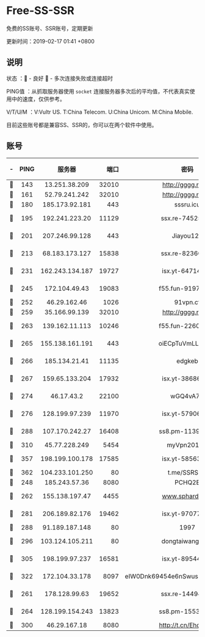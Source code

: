 # Free-SS-SSR

免费的SS账号、SSR账号，定期更新

更新时间：2019-02-17 01:41 +0800

## 说明

状态     ：🙂 - 良好 🙁 - 多次连接失败或连接超时

PING值   ：从抓取服务器使用 `socket` 连接服务器多次后的平均值，不代表真实使用中的速度，仅供参考。

V/T/U/M  ：V:Vultr US. T:China Telecom. U:China Unicom. M:China Mobile.

目前这些账号都是兼容SS、SSR的，你可以在两个软件中使用。

## 账号

|-|PING|服务器|端口|密码|加密方式|区域|V/T/U/M|
|:----:|:----:|:-----:|-----:|:----:|:----:|:----:|:----:|
|🙂|143|13.251.38.209|32010|http://gggg.rocks|chacha20|SG|10↑/10↑/10↑/10↑|
|🙂|161|52.79.241.242|32010|http://gggg.rocks|chacha20|KR|10↑/10↑/10↑/10↑|
|🙂|180|185.173.92.181|443|sssru.icu|rc4-md5|RU|9↑/10↑/8↑/8↑|
|🙂|195|192.241.223.20|11129|ssx.re-74525357|aes-256-cfb|US|10↑/10↑/10↑/10↑|
|🙂|201|207.246.99.128|443|Jiayou123|aes-256-cfb|US|7↑/10↑/10↑/10↑|
|🙂|213|68.183.173.127|15838|ssx.re-82360696|aes-256-cfb|US|10↑/10↑/10↑/10↑|
|🙂|231|162.243.134.187|19727|isx.yt-64714765|aes-256-cfb|US|9↑/10↑/10↑/10↑|
|🙂|245|172.104.49.43|19083|f55.fun-91979388|aes-256-cfb|SG|10↑/10↑/10↑/10↑|
|🙂|252|46.29.162.46|1026|91vpn.cf|rc4-md5|RU|9↑/10↑/10↑/10↑|
|🙂|259|35.166.99.139|32010|http://gggg.rocks|chacha20|US|9↑/10↑/9↑/9↑|
|🙂|263|139.162.11.113|10246|f55.fun-22605630|aes-256-cfb|SG|9↑/10↑/10↑/10↑|
|🙂|265|155.138.161.191|443|oiECpTuVmLLxk4Ts|aes-256-cfb|US|3↓/10↑/10↑/10↑|
|🙂|266|185.134.21.41|11135|edgkeb|aes-256-cfb|GB|10↑/10↑/10↑/10↑|
|🙂|267|159.65.133.204|17932|isx.yt-38686443|aes-256-cfb|SG|10↑/10↑/10↑/10↑|
|🙂|274|46.17.43.2|22100|wGQ4vA7D|aes-256-gcm|RU|4↓/10↑/10↑/10↑|
|🙂|276|128.199.97.239|11970|isx.yt-57906087|aes-256-cfb|SG|10↑/10↑/10↑/10↑|
|🙂|288|107.170.242.27|16408|ss8.pm-11399606|aes-256-cfb|US|10↑/10↑/10↑/10↑|
|🙂|310|45.77.228.249|5454|myVpn2019[]|rc4-md5|GB|10↑/10↑/10↑/10↑|
|🙂|357|198.199.100.178|17585|isx.yt-58563488|aes-256-cfb|US|10↑/10↑/10↑/10↑|
|🙂|362|104.233.101.250|80|t.me/SSRSUB|rc4-md5|CA|10↑/10↑/10↑/10↑|
|🙂|248|185.243.57.36|8080|PCHQ2E|rc4-md5|US|9↑/10↑/10↑/10↑|
|🙂|262|155.138.197.47|4455|www.sphard.com|aes-256-cfb|US|8↑/10↑/9↑/8↑|
|🙂|281|206.189.82.176|19462|isx.yt-97077080|aes-256-cfb|SG|10↑/10↑/10↑/10↑|
|🙂|288|91.189.187.148|80|1997|chacha20|US|10↑/10↑/10↑/10↑|
|🙂|296|103.124.105.211|80|dongtaiwang.com|aes-256-cfb|US|10↑/10↑/10↑/10↑|
|🙂|305|198.199.97.237|16581|isx.yt-89544748|aes-256-cfb|US|10↑/10↑/10↑/10↑|
|🙂|322|172.104.33.178|8097|eIW0Dnk69454e6nSwuspv9DmS201tQ0D|aes-256-cfb|SG|10↑/10↑/10↑/10↑|
|🙂|261|178.128.99.63|19652|ssx.re-14494967|aes-256-cfb|SG|10↑/10↑/10↑/10↑|
|🙂|264|128.199.154.243|13823|ss8.pm-15530522|aes-256-cfb|SG|10↑/10↑/10↑/10↑|
|🙂|300|46.29.167.18|8080|http://t.cn/EhdmTxe|rc4-md5|RU|7↑/8↑/8↑/8↑|
